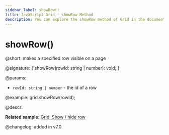 ```yaml
---
sidebar_label: showRow()
title: JavaScript Grid - showRow Method 
description: You can explore the showRow method of Grid in the documentation of the DHTMLX JavaScript UI library. Browse developer guides and API reference, try out code examples and live demos, and download a free 30-day evaluation version of DHTMLX Suite.
---
```


# showRow()

@short: makes a specified row visible on a page

@signature: {'showRow(rowId: string | number): void;'}

@params:
- `rowId: string | number` - the id of a row

@example:
grid.showRow(rowId);

@descr:

**Related sample**: [Grid. Show / hide row](https://snippet.dhtmlx.com/8y83d6jv)

@changelog:
added in v7.0

[comment]: # (@relatedapi: grid/api/grid_hiderow_method.md grid/api/grid_isrowhidden_method.md)

[comment]: # (@related: grid/usage.md#hidingshowing-a-row)
